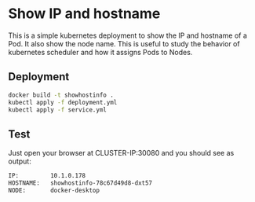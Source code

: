 # Show IP and hostname

This is a simple kubernetes deployment to show the IP and hostname of a Pod. It also show the node name.
This is useful to study the behavior of kubernetes scheduler and how it assigns Pods to Nodes.

## Deployment

```bash
docker build -t showhostinfo .
kubectl apply -f deployment.yml
kubectl apply -f service.yml
```

## Test

Just open your browser at CLUSTER-IP:30080 and you should see as output:

```bash
IP:         10.1.0.178
HOSTNAME:   showhostinfo-78c67d49d8-dxt57
NODE:       docker-desktop
```
